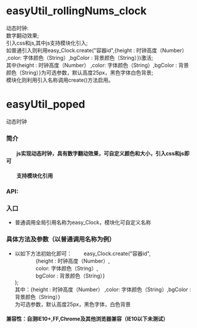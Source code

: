 # easyUtil_rollingNums_clock
  动态时钟:<br/>
  数字翻动效果;<br/>
  引入css和js,其中js支持模块化引入;<br/>
  如普通引入则利用easy_Clock.create("容器id",{height : 时钟高度（Number） ,color: 字体颜色（String）,bgColor : 背景颜色（String）})激活;<br/>
  其中{height : 时钟高度（Number） ,color: 字体颜色（String）,bgColor : 背景颜色（String）}为可选参数，默认高度25px，黑色字体白色背景;<br/>
  模块化则利用引入名称调用create()方法启用。
  # easyUtil_poped
  动态时钟
<h3>简介</h3>
		<h4>&emsp;&emsp;js实现动态时钟，具有数字翻动效果，可自定义颜色和大小，引入css和js即可</h4>
		<h4>&emsp;&emsp;支持模块化引用</h4>
		<h3>API:</h3>
		<h3>入口</h3>
		<ul>
			<li>普通调用全局引用名称为easy_Clock，模块化可自定义名称</li>
		</ul>
		<h3>具体方法及参数（以普通调用名称为例）</h3>
		<ul>
			<li>
				以如下方法初始化即可：
				&emsp;&emsp;easy_Clock.create("容器id",<br/>
				&emsp;&emsp;&emsp;&emsp;{height : 时钟高度（Number）,<br/>
				&emsp;&emsp;&emsp;&emsp;color: 字体颜色（String）,<br/>
				&emsp;&emsp;&emsp;&emsp;bgColor : 背景颜色（String）}<br/>
				);<br/>
				其中：{height : 时钟高度（Number） ,color: 字体颜色（String）,bgColor : 背景颜色（String）}<br/>为可选参数，默认高度25px，黑色字体，白色背景<br/>
			</li>
		</ul>
		<h4>兼容性：自测IE10+,FF,Chrome及其他浏览器兼容（IE10以下未测试）</h4>
